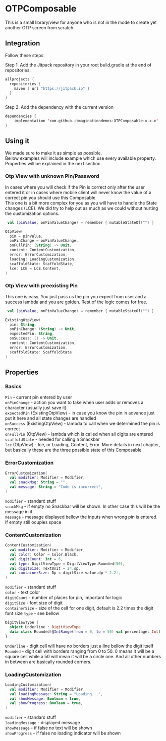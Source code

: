 # OTPComposable
This is a small library/view for anyone who is not in the mode to create yet another OTP screen from scratch.


## Integration
Follow these steps:

Step 1. Add the Jitpack repository in your root build.gradle at the end of repositories:
```kotlin
allprojects {
  repositories {
    maven { url "https://jitpack.io" }
  }
}
```

Step 2. Add the dependency with the current version
```kotlin
dependencies {
    implementation 'com.github.itmaginationdemos:OTPComposable:x.x.x'
}
```

## Using it
We made sure to make it as simple as possible.  
Bellow examples will include example which use every available property.  
Properties will be explained in the next section.

### Otp View with unknown Pin/Password
In cases where you will check if the Pin is correct only after the user entered it or in cases
where mobile client will never know the value of a correct pin you should use this Composable.  
This one is a bit more complex for you as you will have to handle the State changes (LCE). We did
try to help out as much as we could without hurting the customization options.

```kotlin
 val (pinValue, onPinValueChange) = remember { mutableStateOf("") }

OtpView(
  pin = pinValue,
  onPinChange = onPinValueChange, 
  onFullPin: (String) -> Unit,
  content: ContentCustomization,
  error: ErrorCustomization,
  loading: LoadingCustomization,
  scaffoldState: ScaffoldState,
  lce: LCE = LCE.Content,
)
```
### Otp View with preexisting Pin
This one is easy. You just pass us the pin you expect from user and a success lambda and you are
golden. Rest of the logic comes for free.

```kotlin
 val (pinValue, onPinValueChange) = remember { mutableStateOf("") }

ExistingOtpView(
  pin: String, 
  onPinChange: (String) -> Unit,
  expectedPin: String,
  onSuccess: () -> Unit,
  content: ContentCustomization,
  error: ErrorCustomization,
  scaffoldState: ScaffoldState
)
```

## Properties
### Basics
`Pin` - current pin entered by user  
`onPinChange` - action you want to take when user adds or removes a character (usually just save it)  
`expectedPin` (ExistingOtpView) - in case you know the pin in advance just put it here and 
all state changes are handled  
`onSuccess` (ExistingOtpView) - lambda to call when we determined the pin is correct  
`onFullPin` (OtpView) - lambda which is called when all digits are entered  
`scaffoldState` - needed for calling a Snackbar  
`lce` (OtpView) - lce, or Loading, Content, Error. More details in next chapter, but basically
these are the three possible state of this Composable

### ErrorCustomization
```kotlin
ErrorCustomization(
  val modifier: Modifier = Modifier,
  val snackMsg: String = "",
  val message: String = "Code is incorrect",
)
```
`modifier` - standard stuff  
`snackMsg` - if empty no Snackbar will be shown. In other case this will be the message in it  
`message` - message displayed bellow the inputs when wrong pin is entered. If empty still ocupies
space  

### ContentCustomization
```kotlin
ContentCustomization(
  val modifier: Modifier = Modifier,
  val color: Color = Color.Black,
  val digitCount: Int = 6,
  val type: DigitViewType = DigitViewType.Rounded(50),
  val digitSize: TextUnit = 24.sp,
  val containerSize: Dp = digitSize.value.dp * 2.2f,
)
```

`modifier` - standard stuff  
`color` - text color  
`digitCount` - number of places for pin, important for logic   
`digitSize` - font size of digit  
`containerSize` - size of the cell for one digit, default is 2.2 times the digit font size
`type` - see bellow

```kotlin
DigitViewType {
  object Underline : DigitViewType
  data class Rounded(@IntRange(from = 0, to = 50) val percentage: Int): DigitViewType
}
```

`Underline` - digit cell will have no borders just a line bellow the digit itself  
`Rounded` - digit cell with borders ranging from 0 to 50. 0 means it will be a square cell while
a 50 will mean it will be a circle one. And all other numbers in between are basically rounded 
corners.

### LoadingCustomization
```kotlin
LoadingCustomization(
  val modifier: Modifier = Modifier,
  val loadingMessage: String = "Loading...",
  val showMessage: Boolean = true,
  val showProgress: Boolean = true,
)
```
`modifier` - standard stuff  
`loadingMessage` - displayed message  
`showMessage` -  if false no text will be shown  
`showProgress` -  if false no loading indicator will be shown